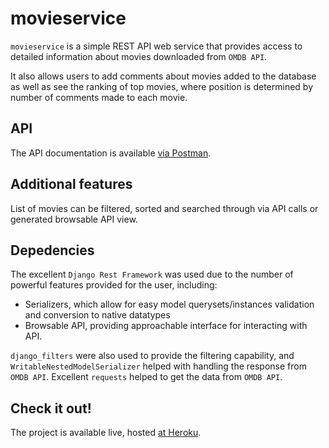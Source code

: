 # movieservice

`movieservice` is a simple REST API web service that provides access to detailed information about movies downloaded 
from `OMDB API`.

It also allows users to add comments about movies added to the database as well as see the ranking of top movies, 
where position is determined by number of comments made to each movie.

## API

The API documentation is available [via Postman](https://documenter.getpostman.com/view/4296094/S11ExM3C).

## Additional features

List of movies can be filtered, sorted and searched through via API calls or generated browsable API view.

## Depedencies

The excellent `Django Rest Framework` was used due to the number of powerful features provided for the user, including:
- Serializers, which allow for easy model querysets/instances validation and conversion to native datatypes
- Browsable API, providing approachable interface for interacting with API.

`django_filters` were also used to provide the filtering capability, and `WritableNestedModelSerializer` helped with 
handling the response from `OMDB API`. Excellent `requests` helped to get the data from `OMDB API`.

## Check it out!

The project is available live, hosted [at Heroku](https://djangomovieservice.herokuapp.com/).


